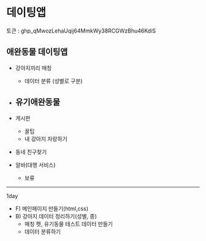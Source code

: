 # 데이팅앱

토큰 : 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

## 애완동물 데이팅앱
- 강아지끼리 매칭
  - 데이터 분류 (성별로 구분)
- 유기애완동물
  - 
- 게시판
  - 꿀팁
  - 내 강아지 자랑하기


- 동네 친구찾기
- 알바(대행 서비스)
  - 보류

-----
1day
- F) 메인페이지 만들기(html,css)
- B) 강아지 데이터 정리하기(성별, 종)
  - 매칭 펫, 유기동물 테스트 데이터 만들기
  - 데이터 분류하기


